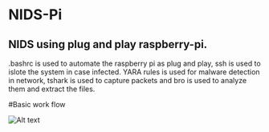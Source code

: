 # NIDS-Pi
NIDS using plug and play raspberry-pi.
------------------------------------------------------------------------------------------------------------------------------

.bashrc is used to automate the raspberry pi as plug and play, ssh is used to islote the system in case infected. YARA rules is used for malware detection in network, tshark is used to capture packets and bro is used to analyze them and extract the files.

#Basic work flow

![Alt text](https://github.com/wolf1892/nids-pi/blob/master/upes.jpeg?raw=true "Title")

